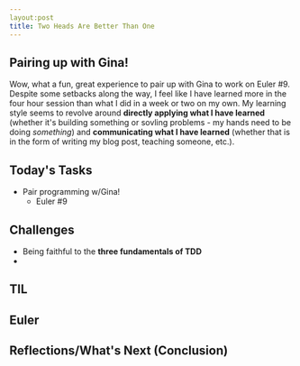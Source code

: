 ```yaml
---
layout:post
title: Two Heads Are Better Than One
---
```


## Pairing up with Gina! 

Wow, what a fun, great experience to pair up with Gina to work on Euler #9. Despite some setbacks along the way, I feel like I have learned more in the four hour session than what I did in a week or two on my own. My learning style seems to revolve around **directly applying what I have learned** (whether it's building something or sovling problems - my hands need to be doing _something_) and **communicating what I have learned** (whether that is in the form of writing my blog post, teaching someone, etc.). 

## Today's Tasks

* Pair programming w/Gina!
  *  Euler #9

## Challenges

* Being faithful to the **three fundamentals of TDD**
* 

## TIL

## Euler

## Reflections/What's Next (Conclusion) 
